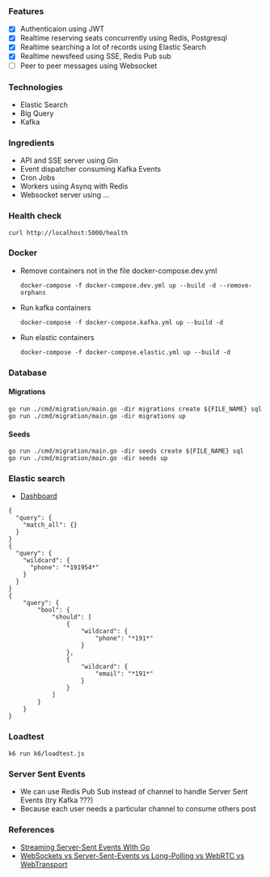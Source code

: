 ### Features
- [x] Authenticaion using JWT 
- [x] Realtime reserving seats concurrently using Redis, Postgresql
- [x] Realtime searching a lot of records using Elastic Search
- [x] Realtime newsfeed using SSE, Redis Pub sub
- [ ] Peer to peer messages using Websocket

### Technologies
- Elastic Search
- Big Query
- Kafka
### Ingredients
- API and SSE server using Gin
- Event dispatcher consuming Kafka Events
- Cron Jobs
- Workers using Asynq with Redis
- Websocket server using ...
### Health check
```
curl http://localhost:5000/health
```
### Docker
- Remove containers not in the file docker-compose.dev.yml
  ```
  docker-compose -f docker-compose.dev.yml up --build -d --remove-orphans 
  ```
- Run kafka containers
  ```
  docker-compose -f docker-compose.kafka.yml up --build -d
  ```
- Run elastic containers
  ```
  docker-compose -f docker-compose.elastic.yml up --build -d
  ```

### Database
#### Migrations
```
go run ./cmd/migration/main.go -dir migrations create ${FILE_NAME} sql
go run ./cmd/migration/main.go -dir migrations up
```
#### Seeds
```
go run ./cmd/migration/main.go -dir seeds create ${FILE_NAME} sql
go run ./cmd/migration/main.go -dir seeds up
```

### Elastic search
- [Dashboard](http://localhost:5601/)
```
{
  "query": {
    "match_all": {}
  }
}
{
  "query": {
    "wildcard": {
      "phone": "*191954*"
    }
  }
}
{
    "query": {
        "bool": {
            "should": [
                {
                    "wildcard": {
                        "phone": "*191*"
                    }
                },
                {
                    "wildcard": {
                        "email": "*191*"
                    }
                }
            ]
        }
    }
}
```
### Loadtest
```
k6 run k6/loadtest.js
```
### Server Sent Events
- We can use Redis Pub Sub instead of channel to handle Server Sent Events (try Kafka ???)
- Because each user needs a particular channel to consume others post

### References
- [Streaming Server-Sent Events With Go](https://pascalallen.medium.com/streaming-server-sent-events-with-go-8cc1f615d561)
- [WebSockets vs Server-Sent-Events vs Long-Polling vs WebRTC vs WebTransport](https://rxdb.info/articles/websockets-sse-polling-webrtc-webtransport.html)